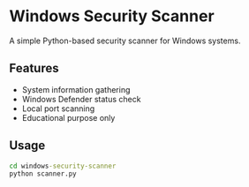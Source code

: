 # Windows Security Scanner

A simple Python-based security scanner for Windows systems.

## Features
- System information gathering
- Windows Defender status check
- Local port scanning
- Educational purpose only

## Usage
```cmd
cd windows-security-scanner
python scanner.py